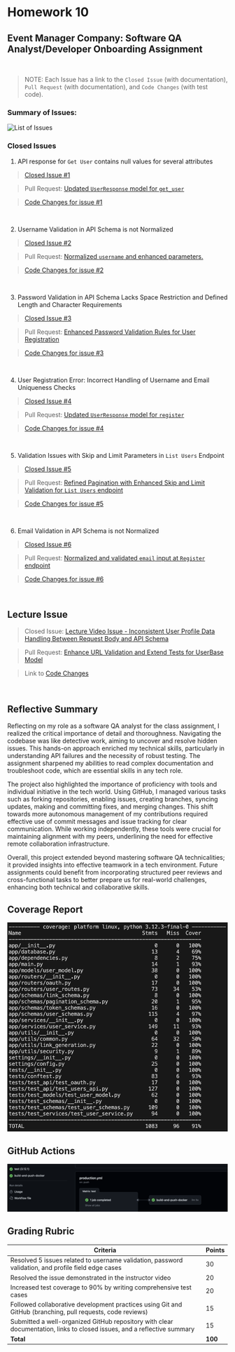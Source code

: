 # Homework 10
## Event Manager Company: Software QA Analyst/Developer Onboarding Assignment
<br>

> NOTE: Each Issue has a link to the `Closed Issue` (with documentation), `Pull Request` (with documentation), and `Code Changes` (with test code).

### Summary of Issues:
![List of Issues](Embedded_Files/Issues.png)

### Closed Issues
1. API response for `Get User` contains null values for several attributes
> [Closed Issue #1](https://github.com/fcamacho3/event_manager_practice/issues/3)

> Pull Request: [Updated `UserResponse` model for `get_user`](https://github.com/fcamacho3/event_manager_practice/pull/4)

> [Code Changes for issue #1](https://github.com/fcamacho3/event_manager_practice/pull/4/files)
<br>

2. Username Validation in API Schema is not Normalized
> [Closed Issue #2](https://github.com/fcamacho3/event_manager_practice/issues/5)

> Pull Request: [Normalized `username` and enhanced parameters.](https://github.com/fcamacho3/event_manager_practice/pull/6)

> [Code Changes for issue #2](https://github.com/fcamacho3/event_manager_practice/pull/6/files)
<br>

3. Password Validation in API Schema Lacks Space Restriction and Defined Length and Character Requirements
> [Closed Issue #3](https://github.com/fcamacho3/event_manager_practice/issues/7)

> Pull Request: [Enhanced Password Validation Rules for User Registration](https://github.com/fcamacho3/event_manager_practice/pull/8)

> [Code Changes for issue #3](https://github.com/fcamacho3/event_manager_practice/pull/8/files)
<br>

4. User Registration Error: Incorrect Handling of Username and Email Uniqueness Checks
> [Closed Issue #4](https://github.com/fcamacho3/event_manager_practice/issues/9)

> Pull Request: [Updated `UserResponse` model for `register`](https://github.com/fcamacho3/event_manager_practice/pull/10)

> [Code Changes for issue #4](https://github.com/fcamacho3/event_manager_practice/pull/10/files)
<br>

5. Validation Issues with Skip and Limit Parameters in `List Users` Endpoint
> [Closed Issue #5](https://github.com/fcamacho3/event_manager_practice/issues/11)

> Pull Request: [Refined Pagination with Enhanced Skip and Limit Validation for `List Users` endpoint](https://github.com/fcamacho3/event_manager_practice/pull/12)

> [Code Changes for issue #5](https://github.com/fcamacho3/event_manager_practice/pull/12/files)
<br>

6. Email Validation in API Schema is not Normalized
> [Closed Issue #6](https://github.com/fcamacho3/event_manager_practice/issues/13)

> Pull Request: [Normalized and validated `email` input at `Register` endpoint](https://github.com/fcamacho3/event_manager_practice/pull/14)

> [Code Changes for issue #6](https://github.com/fcamacho3/event_manager_practice/pull/14/files)
<br>

## Lecture Issue
> Closed Issue: [Lecture Video Issue - Inconsistent User Profile Data Handling Between Request Body and API Schema](https://github.com/fcamacho3/event_manager_practice/issues/1)

> Pull Request: [Enhance URL Validation and Extend Tests for UserBase Model](https://github.com/fcamacho3/event_manager_practice/pull/2)

> Link to [Code Changes](https://github.com/fcamacho3/event_manager_practice/pull/2/files)
<br>

## Reflective Summary
Reflecting on my role as a software QA analyst for the class assignment, I realized the critical importance of detail and thoroughness. Navigating the codebase was like detective work, aiming to uncover and resolve hidden issues. This hands-on approach enriched my technical skills, particularly in understanding API failures and the necessity of robust testing. The assignment sharpened my abilities to read complex documentation and troubleshoot code, which are essential skills in any tech role.

The project also highlighted the importance of proficiency with tools and individual initiative in the tech world. Using GitHub, I managed various tasks such as forking repositories, enabling issues, creating branches, syncing updates, making and committing fixes, and merging changes. This shift towards more autonomous management of my contributions required effective use of commit messages and issue tracking for clear communication. While working independently, these tools were crucial for maintaining alignment with my peers, underlining the need for effective remote collaboration infrastructure.

Overall, this project extended beyond mastering software QA technicalities; it provided insights into effective teamwork in a tech environment. Future assignments could benefit from incorporating structured peer reviews and cross-functional tasks to better prepare us for real-world challenges, enhancing both technical and collaborative skills.
<br>

## Coverage Report
![Coverage Report](Embedded_Files/coverage.png)


## GitHub Actions
![Actions](Embedded_Files/GithubActions.png)

## Grading Rubric

| Criteria                                                                                                                | Points |
|-------------------------------------------------------------------------------------------------------------------------|--------|
| Resolved 5 issues related to username validation, password validation, and profile field edge cases                      | 30     |
| Resolved the issue demonstrated in the instructor video                                                                 | 20     |
| Increased test coverage to 90% by writing comprehensive test cases                                                      | 20     |
| Followed collaborative development practices using Git and GitHub (branching, pull requests, code reviews)              | 15     |
| Submitted a well-organized GitHub repository with clear documentation, links to closed issues, and a reflective summary | 15     |
| **Total**                                                                                                               | **100**|
